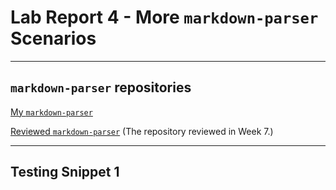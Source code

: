 # Lab Report 4 - More `markdown-parser` Scenarios

***

## `markdown-parser` repositories
[My `markdown-parser`](https://github.com/JSN3/markdown-parser)

[Reviewed `markdown-parser`](https://github.com/grantcoz/markdown-parse) (The repository reviewed in Week 7.)

***

## Testing Snippet 1
